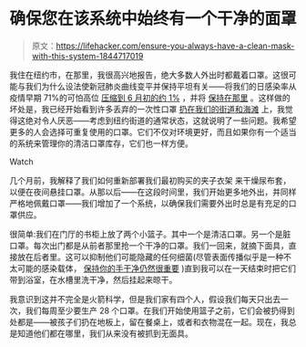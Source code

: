 # 确保您在该系统中始终有一个干净的面罩

> 原文：<https://lifehacker.com/ensure-you-always-have-a-clean-mask-with-this-system-1844717019>

我住在纽约市，在那里，我很高兴地报告，绝大多数人外出时都戴着口罩。这很可能与我们为什么设法使新冠肺炎曲线变平并保持平坦有关——将我们的日感染率从疫情早期 71%的可怕高位 [压缩到 6 月初的约 1%](https://www.marketwatch.com/story/once-as-high-as-71-new-york-citys-daily-infection-rate-dwindles-to-1-2020-06-09) ，并将 [保持在那里](https://gothamist.com/news/coronavirus-statistics-tracking-epidemic-new-york) 。这样做的坏处是，我已经开始看到许多丢弃的一次性口罩 [扔在我们的街道和海滩](https://www.nytimes.com/2020/07/25/climate/covid-masks-discarded.html) 上，我觉得这绝对令人厌恶——考虑到纽约街道的通常状态，这就说明了一些问题。我希望更多的人会选择可重复使用的口罩。它们不仅对环境更好，而且如果你有一个适当的系统来管理你的清洁口罩库存，它们也一样方便。

Watch

几个月前，我解释了我们如何重新部署我们最初购买的夹子衣架 来干燥尿布套，以便在夜间悬挂口罩。从那以后——在这段时间里，我们开始更多地外出，并同样严格地佩戴口罩——我们增加了一个系统，以确保我们需要外出时总是有充足的口罩供应。

很简单:我们在门厅的书柜上放了两个小篮子。其中一个是清洁口罩。另一个是脏口罩。每次出门都是从前者那里抢一个干净的口罩。我们一回来，就摘下面具，直接放在后者里。这可以抑制他们可能隐藏的任何细菌(尽管表面传播似乎是一种不太可能的感染载体， [保持你的手干净仍然很重要](https://vitals.lifehacker.com/washing-your-hands-is-still-important-1844393647) )直到我可以在一天结束时把它们带到浴室，在水槽里洗干净，然后挂起来晾干。

我意识到这并不完全是火箭科学，但是我们家有四个人，假设我们每天只出去一次，我们每周至少要生产 28 个口罩。在我们开始使用篮子之前，它们会被扔得到处都是——被孩子们扔在地板上，留在餐桌上，或者和衣物混在一起。现在，我总是知道他们都在哪里，我们从来没有被抓到无面具。
